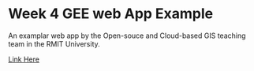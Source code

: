# Week 4 GEE web App Example
An examplar web app by the Open-souce and Cloud-based GIS teaching team in the RMIT University. 

[Link Here]([https://code.earthengine.google.com/800fa7fef75ce1ee63ff8953d91123da](https://ee-tushenlan.projects.earthengine.app/view/testappcloudndvigeneratormelbourne))
